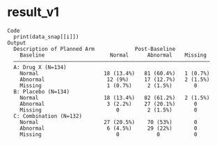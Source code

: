 # result_v1

    Code
      print(data_snap[[i]])
    Output
      Description of Planned Arm             Post-Baseline           
        Baseline                     Normal      Abnormal    Missing 
      ———————————————————————————————————————————————————————————————
      A: Drug X (N=134)                                              
        Normal                     18 (13.4%)   81 (60.4%)   1 (0.7%)
        Abnormal                    12 (9%)     17 (12.7%)   2 (1.5%)
        Missing                     1 (0.7%)     2 (1.5%)       0    
      B: Placebo (N=134)                                             
        Normal                     18 (13.4%)   82 (61.2%)   2 (1.5%)
        Abnormal                    3 (2.2%)    27 (20.1%)      0    
        Missing                        0         2 (1.5%)       0    
      C: Combination (N=132)                                         
        Normal                     27 (20.5%)    70 (53%)       0    
        Abnormal                    6 (4.5%)     29 (22%)       0    
        Missing                        0            0           0    

